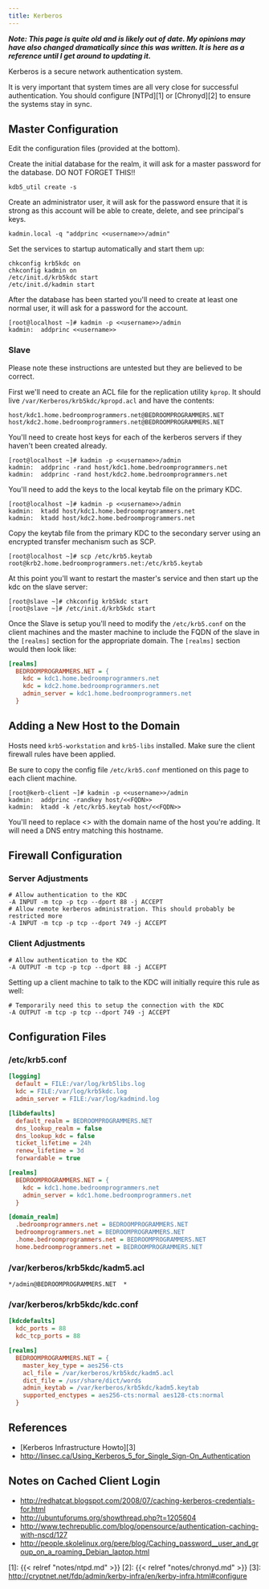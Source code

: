 ```yaml
---
title: Kerberos
---
```


***Note: This page is quite old and is likely out of date. My opinions may have
also changed dramatically since this was written. It is here as a reference
until I get around to updating it.***

Kerberos is a secure network authentication system.

It is very important that system times are all very close for successful
authentication. You should configure [NTPd][1] or [Chronyd][2] to ensure the
systems stay in sync.

## Master Configuration

Edit the configuration files (provided at the bottom).

Create the initial database for the realm, it will ask for a master password
for the database. DO NOT FORGET THIS!!

```
kdb5_util create -s
```

Create an administrator user, it will ask for the password ensure that it is
strong as this account will be able to create, delete, and see principal's
keys.

```
kadmin.local -q "addprinc <<username>>/admin"
```

Set the services to startup automatically and start them up:

```
chkconfig krb5kdc on
chkconfig kadmin on
/etc/init.d/krb5kdc start
/etc/init.d/kadmin start
```

After the database has been started you'll need to create at least one normal
user, it will ask for a password for the account.

```
[root@localhost ~]# kadmin -p <<username>>/admin
kadmin:  addprinc <<username>>
```

### Slave

Please note these instructions are untested but they are believed to be
correct.

First we'll need to create an ACL file for the replication utility `kprop`. It
should live `/var/Kerberos/krb5kdc/kpropd.acl` and have the contents:

```
host/kdc1.home.bedroomprogrammers.net@BEDROOMPROGRAMMERS.NET
host/kdc2.home.bedroomprogrammers.net@BEDROOMPROGRAMMERS.NET
```

You'll need to create host keys for each of the kerberos servers if they
haven't been created already.

```
[root@localhost ~]# kadmin -p <<username>>/admin
kadmin:  addprinc -rand host/kdc1.home.bedroomprogrammers.net
kadmin:  addprinc -rand host/kdc2.home.bedroomprogrammers.net
```

You'll need to add the keys to the local keytab file on the primary KDC.

```
[root@localhost ~]# kadmin -p <<username>>/admin
kadmin:  ktadd host/kdc1.home.bedroomprogrammers.net
kadmin:  ktadd host/kdc2.home.bedroomprogrammers.net
```

Copy the keytab file from the primary KDC to the secondary server using an
encrypted transfer mechanism such as SCP.

```
[root@localhost ~]# scp /etc/krb5.keytab root@krb2.home.bedroomprogrammers.net:/etc/krb5.keytab
```

At this point you'll want to restart the master's service and then start up the
kdc on the slave server:

```
[root@slave ~]# chkconfig krb5kdc start
[root@slave ~]# /etc/init.d/krb5kdc start
```

Once the Slave is setup you'll need to modify the `/etc/krb5.conf` on the
client machines and the master machine to include the FQDN of the slave in the
`[realms]` section for the appropriate domain. The `[realms]` section would
then look like:

```ini
[realms]
  BEDROOMPROGRAMMERS.NET = {
    kdc = kdc1.home.bedroomprogrammers.net
    kdc = kdc2.home.bedroomprogrammers.net
    admin_server = kdc1.home.bedroomprogrammers.net
  }
```

## Adding a New Host to the Domain

Hosts need `krb5-workstation` and `krb5-libs` installed. Make sure the client
firewall rules have been applied.

Be sure to copy the config file `/etc/krb5.conf` mentioned on this page to each
client machine.

```
[root@kerb-client ~]# kadmin -p <<username>>/admin
kadmin:  addprinc -randkey host/<<FQDN>>
kadmin:  ktadd -k /etc/krb5.keytab host/<<FQDN>>
```

You'll need to replace <<FQDN>> with the domain name of the host you're adding.
It will need a DNS entry matching this hostname.

## Firewall Configuration

### Server Adjustments

```
# Allow authentication to the KDC
-A INPUT -m tcp -p tcp --dport 88 -j ACCEPT
# Allow remote kerberos administration. This should probably be restricted more
-A INPUT -m tcp -p tcp --dport 749 -j ACCEPT
```

### Client Adjustments

```
# Allow authentication to the KDC
-A OUTPUT -m tcp -p tcp --dport 88 -j ACCEPT
```

Setting up a client machine to talk to the KDC will initially require this rule
as well:

```
# Temporarily need this to setup the connection with the KDC
-A OUTPUT -m tcp -p tcp --dport 749 -j ACCEPT
```

## Configuration Files

### /etc/krb5.conf

```ini
[logging]
  default = FILE:/var/log/krb5libs.log
  kdc = FILE:/var/log/krb5kdc.log
  admin_server = FILE:/var/log/kadmind.log

[libdefaults]
  default_realm = BEDROOMPROGRAMMERS.NET
  dns_lookup_realm = false
  dns_lookup_kdc = false
  ticket_lifetime = 24h
  renew_lifetime = 3d
  forwardable = true

[realms]
  BEDROOMPROGRAMMERS.NET = {
    kdc = kdc1.home.bedroomprogrammers.net
    admin_server = kdc1.home.bedroomprogrammers.net
  }

[domain_realm]
  .bedroomprogrammers.net = BEDROOMPROGRAMMERS.NET
  bedroomprogrammers.net = BEDROOMPROGRAMMERS.NET
  .home.bedroomprogrammers.net = BEDROOMPROGRAMMERS.NET
  home.bedroomprogrammers.net = BEDROOMPROGRAMMERS.NET
```

### /var/kerberos/krb5kdc/kadm5.acl

```
*/admin@BEDROOMPROGRAMMERS.NET  *
```

### /var/kerberos/krb5kdc/kdc.conf

```ini
[kdcdefaults]
  kdc_ports = 88
  kdc_tcp_ports = 88

[realms]
  BEDROOMPROGRAMMERS.NET = {
    master_key_type = aes256-cts
    acl_file = /var/kerberos/krb5kdc/kadm5.acl
    dict_file = /usr/share/dict/words
    admin_keytab = /var/kerberos/krb5kdc/kadm5.keytab
    supported_enctypes = aes256-cts:normal aes128-cts:normal 
  }
```

## References

* [Kerberos Infrastructure Howto][3]
* http://linsec.ca/Using_Kerberos_5_for_Single_Sign-On_Authentication

## Notes on Cached Client Login

* http://redhatcat.blogspot.com/2008/07/caching-kerberos-credentials-for.html
* http://ubuntuforums.org/showthread.php?t=1205604
* http://www.techrepublic.com/blog/opensource/authentication-caching-with-nscd/127
* http://people.skolelinux.org/pere/blog/Caching_password__user_and_group_on_a_roaming_Debian_laptop.html

[1]: {{< relref "notes/ntpd.md" >}}
[2]: {{< relref "notes/chronyd.md" >}}
[3]: http://cryptnet.net/fdp/admin/kerby-infra/en/kerby-infra.html#configure
